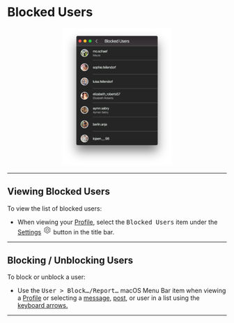 # Blocked Users

<p style="text-align: center; margin-top: 1em;"><img src="/views/assets/profile-blocked-users.png" width="50%" height="50%" /></p>

------

## Viewing Blocked Users

To view the list of blocked users:

- When viewing your [Profile](/views/profile.md), select the <kbd>Blocked Users</kbd> item under the [Settings](/views/profile/settings.md) <img src="/views/assets/settings.png" width="20" height="20" /> button in the title bar.

------

## Blocking / Unblocking Users

To block or unblock a user: 

- Use the <kbd>User > Block…/Report…</kbd> macOS Menu Bar item when viewing a [Profile](/views/profile.md) or selecting a [message](//views/conversations/messages.md), [post](//views/detailview.md), or user in a list using the [keyboard arrows.](/misc/keyboard-shortcuts.md)


------